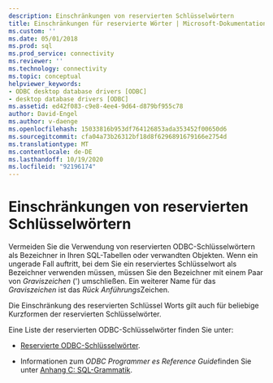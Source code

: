 ```yaml
---
description: Einschränkungen von reservierten Schlüsselwörtern
title: Einschränkungen für reservierte Wörter | Microsoft-Dokumentation
ms.custom: ''
ms.date: 05/01/2018
ms.prod: sql
ms.prod_service: connectivity
ms.reviewer: ''
ms.technology: connectivity
ms.topic: conceptual
helpviewer_keywords:
- ODBC desktop database drivers [ODBC]
- desktop database drivers [ODBC]
ms.assetid: ed42f083-c9e8-4ee4-9d64-d879bf955c78
author: David-Engel
ms.author: v-daenge
ms.openlocfilehash: 15033816b953df764126853ada353452f00650d6
ms.sourcegitcommit: cfa04a73b26312bf18d8f6296891679166e2754d
ms.translationtype: MT
ms.contentlocale: de-DE
ms.lasthandoff: 10/19/2020
ms.locfileid: "92196174"
---
```

# <a name="reserved-keyword-limitations"></a>Einschränkungen von reservierten Schlüsselwörtern

Vermeiden Sie die Verwendung von reservierten ODBC-Schlüsselwörtern als Bezeichner in Ihren SQL-Tabellen oder verwandten Objekten. Wenn ein ungerade Fall auftritt, bei dem Sie ein reserviertes Schlüsselwort als Bezeichner verwenden müssen, müssen Sie den Bezeichner mit einem Paar von *Graviszeichen* (') umschließen. Ein weiterer Name für das *Graviszeichen* ist das *Rück Anführungs*Zeichen.

Die Einschränkung des reservierten Schlüssel Worts gilt auch für beliebige Kurzformen der reservierten Schlüsselwörter.

Eine Liste der reservierten ODBC-Schlüsselwörter finden Sie unter:

- [Reservierte ODBC-Schlüsselwörter](../reference/appendixes/reserved-keywords.md).

- Informationen zum *ODBC Programmer es Reference Guide*finden Sie unter [Anhang C: SQL-Grammatik](../reference/appendixes/appendix-c-sql-grammar.md).